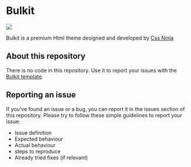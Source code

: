 # Bulkit

![](https://cssninja.io/themes/cssninja/assets/images/themes/bulkit.png)

Bulkit is a premium Html theme designed and  developed by [Css Ninja](https://cssninja.io/themes/)

## About this repository
There is no code in this repository. Use it to report your issues with the [Bulkit template](https://cssninja.io/themes/bulkit).

## Reporting an issue
If you've found an issue or a bug, you can report it in the issues section of this repository. Please try to follow these simple guidelines to report your issue:

* Issue definition
* Expected behaviour
* Actual behaviour
* steps to reproduce
* Already tried fixes (if relevant)
